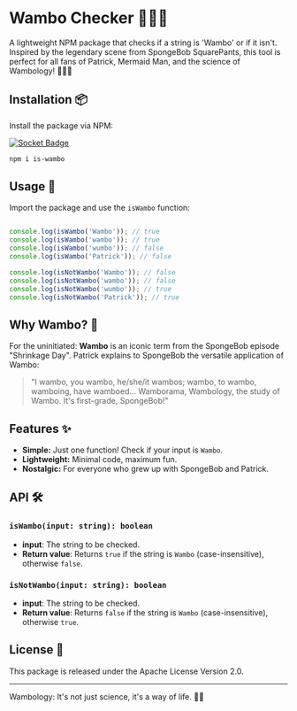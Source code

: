 # Wambo Checker 🕵️‍♀️🧽

A lightweight NPM package that checks if a string is 'Wambo' or if it isn't. Inspired by the legendary scene from SpongeBob SquarePants, this tool is perfect for all fans of Patrick, Mermaid Man, and the science of Wambology! 🐚🦸‍♂️

## Installation 📦

Install the package via NPM:

[![Socket Badge](https://socket.dev/api/badge/npm/package/is-wambo/2.0.0)](https://socket.dev/npm/package/is-wambo/overview/2.0.0)

```bash
npm i is-wambo
```

## Usage 🚀

Import the package and use the `isWambo` function:

```javascript

console.log(isWambo('Wambo')); // true
console.log(isWambo('wambo')); // true
console.log(isWambo('wumbo')); // false
console.log(isWambo('Patrick')); // false

console.log(isNotWambo('Wambo')); // false
console.log(isNotWambo('wambo')); // false
console.log(isNotWambo('wumbo')); // true
console.log(isNotWambo('Patrick')); // true
```

## Why Wambo? 🤔

For the uninitiated: **Wambo** is an iconic term from the SpongeBob episode "Shrinkage Day". Patrick explains to SpongeBob the versatile application of Wambo:

> "I wambo, you wambo, he/she/it wambos; wambo, to wambo, wamboing, have wamboed... Wamborama, Wambology, the study of Wambo. It's first-grade, SpongeBob!"

## Features ✨

- **Simple:** Just one function! Check if your input is `Wambo`.
- **Lightweight:** Minimal code, maximum fun.
- **Nostalgic:** For everyone who grew up with SpongeBob and Patrick.

## API 🛠️

### `isWambo(input: string): boolean`

- **input**: The string to be checked.
- **Return value**: Returns `true` if the string is `Wambo` (case-insensitive), otherwise `false`.

### `isNotWambo(input: string): boolean`

- **input**: The string to be checked.
- **Return value**: Returns `false` if the string is `Wambo` (case-insensitive), otherwise `true`.

## License 📄

This package is released under the Apache License
Version 2.0.

---

Wambology: It's not just science, it's a way of life. 🌈🚀
